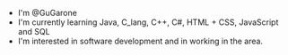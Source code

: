 - I'm @GuGarone
- I'm currently learning Java, C_lang, C++, C#, HTML + CSS, JavaScript and SQL
- I'm interested in software development and in working in the area.

<!---
GuGarone/GuGarone is a ✨ special ✨ repository because its `README.md` (this file) appears on your GitHub profile.
You can click the Preview link to take a look at your changes.
--->
